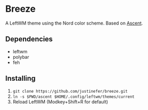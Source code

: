 # Breeze
A LeftWM theme using the Nord color scheme.
Based on [Ascent](https://gitlab.com/mWalrus/ascent).

## Dependencies
- leftwm
- polybar
- feh

## Installing
1. `git clone https://github.com/justinefer/breeze.git`
2. `ln -s $PWD/ascent $HOME/.config/leftwm/themes/current`
3. Reload LeftWM (Modkey+Shift+R for default)
